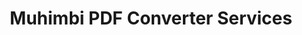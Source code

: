 ---
title: "Muhimbi PDF Converter Services"
title-lower: "muhimbi pdf converter services"
title-upper: "MUHIMBI PDF CONVERTER SERVICES"
post-count: 1
---